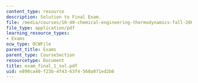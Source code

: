 ```yaml
---
content_type: resource
description: Solution to Final Exam.
file: /media/courses/10-40-chemical-engineering-thermodynamics-fall-2003/e890ca40f23b4f4363f4568a071ed2b6_exam_final_1_sol.pdf
file_type: application/pdf
learning_resource_types:
- Exams
ocw_type: OCWFile
parent_title: Exams
parent_type: CourseSection
resourcetype: Document
title: exam_final_1_sol.pdf
uid: e890ca40-f23b-4f43-63f4-568a071ed2b6
---
```

